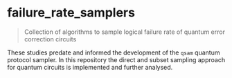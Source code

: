 # failure_rate_samplers
> Collection of algorithms to sample logical failure rate of quantum error correction circuits

These studies predate and informed the development of the `qsam` quantum protocol sampler. In this repository the direct and subset sampling approach for quantum circuits is implemented and further analysed. 
